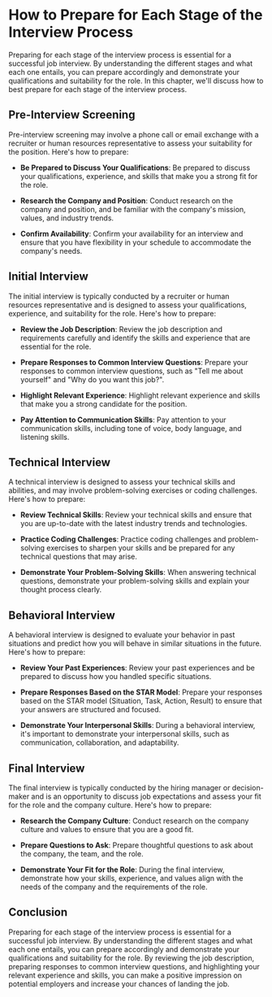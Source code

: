 How to Prepare for Each Stage of the Interview Process
======================================================================================================

Preparing for each stage of the interview process is essential for a successful job interview. By understanding the different stages and what each one entails, you can prepare accordingly and demonstrate your qualifications and suitability for the role. In this chapter, we'll discuss how to best prepare for each stage of the interview process.

Pre-Interview Screening
-----------------------

Pre-interview screening may involve a phone call or email exchange with a recruiter or human resources representative to assess your suitability for the position. Here's how to prepare:

* **Be Prepared to Discuss Your Qualifications**: Be prepared to discuss your qualifications, experience, and skills that make you a strong fit for the role.

* **Research the Company and Position**: Conduct research on the company and position, and be familiar with the company's mission, values, and industry trends.

* **Confirm Availability**: Confirm your availability for an interview and ensure that you have flexibility in your schedule to accommodate the company's needs.

Initial Interview
-----------------

The initial interview is typically conducted by a recruiter or human resources representative and is designed to assess your qualifications, experience, and suitability for the role. Here's how to prepare:

* **Review the Job Description**: Review the job description and requirements carefully and identify the skills and experience that are essential for the role.

* **Prepare Responses to Common Interview Questions**: Prepare your responses to common interview questions, such as "Tell me about yourself" and "Why do you want this job?".

* **Highlight Relevant Experience**: Highlight relevant experience and skills that make you a strong candidate for the position.

* **Pay Attention to Communication Skills**: Pay attention to your communication skills, including tone of voice, body language, and listening skills.

Technical Interview
-------------------

A technical interview is designed to assess your technical skills and abilities, and may involve problem-solving exercises or coding challenges. Here's how to prepare:

* **Review Technical Skills**: Review your technical skills and ensure that you are up-to-date with the latest industry trends and technologies.

* **Practice Coding Challenges**: Practice coding challenges and problem-solving exercises to sharpen your skills and be prepared for any technical questions that may arise.

* **Demonstrate Your Problem-Solving Skills**: When answering technical questions, demonstrate your problem-solving skills and explain your thought process clearly.

Behavioral Interview
--------------------

A behavioral interview is designed to evaluate your behavior in past situations and predict how you will behave in similar situations in the future. Here's how to prepare:

* **Review Your Past Experiences**: Review your past experiences and be prepared to discuss how you handled specific situations.

* **Prepare Responses Based on the STAR Model**: Prepare your responses based on the STAR model (Situation, Task, Action, Result) to ensure that your answers are structured and focused.

* **Demonstrate Your Interpersonal Skills**: During a behavioral interview, it's important to demonstrate your interpersonal skills, such as communication, collaboration, and adaptability.

Final Interview
---------------

The final interview is typically conducted by the hiring manager or decision-maker and is an opportunity to discuss job expectations and assess your fit for the role and the company culture. Here's how to prepare:

* **Research the Company Culture**: Conduct research on the company culture and values to ensure that you are a good fit.

* **Prepare Questions to Ask**: Prepare thoughtful questions to ask about the company, the team, and the role.

* **Demonstrate Your Fit for the Role**: During the final interview, demonstrate how your skills, experience, and values align with the needs of the company and the requirements of the role.

Conclusion
----------

Preparing for each stage of the interview process is essential for a successful job interview. By understanding the different stages and what each one entails, you can prepare accordingly and demonstrate your qualifications and suitability for the role. By reviewing the job description, preparing responses to common interview questions, and highlighting your relevant experience and skills, you can make a positive impression on potential employers and increase your chances of landing the job.
